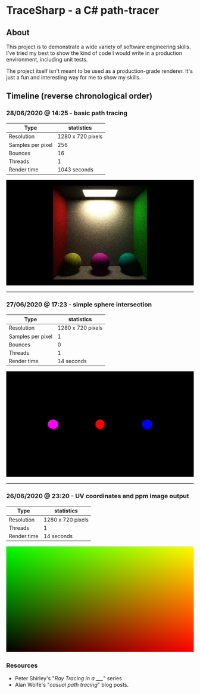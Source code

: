 # TraceSharp - a C# path-tracer
## About
This project is to demonstrate a wide variety of software engineering skills.
I've tried my best to show the kind of code I would write in a production environment, including unit tests.

The project itself isn't meant to be used as a production-grade renderer. It's just a fun and interesting way for me to show my skills.

## Timeline (reverse chronological order)

### 28/06/2020 @ 14:25 - basic path tracing
Type | statistics
------------ | -------------
Resolution | 1280 x 720 pixels
Samples per pixel | 256
Bounces | 16
Threads | 1
Render time | 1043 seconds

![Basic path tracing](./Media/2_basic_path_tracing.png)

---

### 27/06/2020 @ 17:23 - simple sphere intersection
Type | statistics
------------ | -------------
Resolution | 1280 x 720 pixels
Samples per pixel | 1
Bounces | 0
Threads | 1
Render time | 14 seconds

![Sphere intersection](./Media/1_sphere_intersection.png)

---

### 26/06/2020 @ 23:20 - UV coordinates and ppm image output
Type | statistics
------------ | -------------
Resolution | 1280 x 720 pixels
Threads | 1
Render time | 14 seconds

![UV coordinates](./Media/0_uv_coordinates.png)

### Resources
- Peter Shirley's "*Ray Tracing in a ___*" series
- Alan Wolfe's "*casual path tracing*" blog posts.
